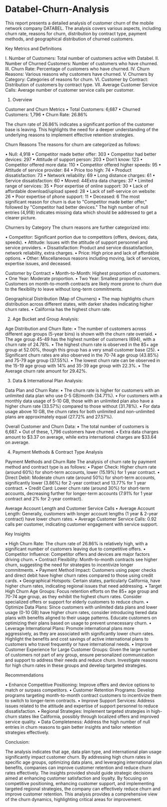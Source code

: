 # Databel-Churn-Analysis
 This report presents a detailed analysis of customer churn of the mobile network company DATABEL. The analysis covers various aspects, including churn rate, reasons for churn, distribution by contract type, payment methods, and geographical distribution of churned customers.

Key Metrics and Definitions

I.	Number of Customers: Total number of customers active with Databel.
II.	Number of Churned Customers: Number of customers who have churned.
III.	Churn Rate: Percentage of customers who have churned.
IV.	Churn Reasons: Various reasons why customers have churned.
V.	Churners by Category: Categories of reasons for churn.
VI.	Customer by Contract: Distribution of customers by contract type.
VII.	Average Customer Service Calls: Average number of customer service calls per customer.


1. Overview

Customer and Churn Metrics
•	Total Customers: 6,687
•	Churned Customers: 1,796
•	Churn Rate: 26.86%

The churn rate of 26.86% indicates a significant portion of the customer base is leaving. This highlights the need for a deeper understanding of the underlying reasons to implement effective retention strategies.


Churn Reasons
The reasons for churn are categorized as follows:

•	Null: 4,918
•	Competitor made better offer: 303
•	Competitor had better devices: 297
•	Attitude of support person: 203
•	Don’t know: 123
•	Competitor offered more data: 110
•	Competitor offered higher speeds: 95
•	Attitude of service provider: 84
•	Price too high: 74
•	Product dissatisfaction: 73
•	Network reliability: 69
•	Long distance charges: 61
•	Service dissatisfaction: 60
•	Moved: 44Extra data charges: 37
•	Limited range of services: 35
•	Poor expertise of online support: 30
•	Lack of affordable download/upload speed: 28
•	Lack of self-service on website: 26
•	Poor expertise of phone support: 11
•	Deceased: 6
The most significant reason for churn is due to "Competitor made better offer," followed by "Competitor had better devices." The high number of null entries (4,918) indicates missing data which should be addressed to get a clearer picture.

Churners by Category
The churn reasons are further categorized into:

•	Competitor: Significant portion due to competitors (offers, devices, data, speeds).
•	Attitude: Issues with the attitude of support personnel and service providers.
•	Dissatisfaction: Product and service dissatisfaction, network reliability, extra charges.
•	Price: High price and lack of affordable options.
•	Other: Miscellaneous reasons including moving, lack of services, expertise issues, and deceased.

Customer by Contract
•	Month-to-Month: Highest proportion of customers.
•	One Year: Moderate proportion.
•	Two Year: Smallest proportion.
Customers on month-to-month contracts are likely more prone to churn due to the flexibility to leave without long-term commitments.

Geographical Distribution (Map of Churners)
•	The map highlights churn distribution across different states, with darker shades indicating higher churn rates.
•	California has the highest churn rate.


2. Age Bucket and Group Analysis:

Age Distribution and Churn Rate:
•	The number of customers across different age groups (5-year bins) is shown with the churn rate overlaid.
•	The age group 45-49 has the highest number of customers (694), with a churn rate of 24.78%.
•	The highest churn rate is observed in the 85+ age group at 52.00%, though this group has a very small customer base (25).
•	Significant churn rates are also observed in the 70-74 age group (43.85%) and 75-79 age group (37.55%).
•	The lowest churn rate can be observed in the 15-19 age group with 14% and 35-39 age group with 22.3%.
•	The Average churn rate amount for 29.42%.


3. Data & International Plan Analysis:

Data Plan and Churn Rate:
•	The churn rate is higher for customers with an unlimited data plan who use 0-5 GB/month (34.71%).
•	For customers with a monthly data usage of 5-10 GB, those with an unlimited plan also have a higher churn rate (33.57%) compared to those without (31.78%).
•	For data usage above 10 GB, the churn rates for both unlimited and non-unlimited plans are approximately equal (27.72% and 27.57%).

Overall Customer and Churn Data:
•	The total number of customers is 6,687.
•	Out of these, 1,796 customers have churned.
•	Extra data charges amount to $3.37 on average, while extra international charges are $33.64 on average.


4. Payment Methods & Contract Type Analysis

Payment Methods and Churn Rate
The analysis of churn rate by payment method and contract type is as follows:
•	Paper Check: Higher churn rate (around 60%) for short-term accounts, lower (15.19%) for 1 year contract.
•	Direct Debit: Moderate churn rate (around 50%) for short-term accounts, significantly lower (3.86%) for 2-year contract and 13.77% for 1 year contract.
•	Credit Card: Lower churn rate (around 30%) for short-term accounts, decreasing further for longer-term accounts (7.91% for 1 year contract and 2% for 2-year contract).

Average Account Length and Customer Service Calls
•	Average Account Length: Generally, customers with longer account lengths (1 year & 2-year contract) have lower churn rates.
•	Average Customer Service Calls: 0.92 calls per customer, indicating customer engagement with service support.


Key Insights

•	High Churn Rate: The churn rate of 26.86% is relatively high, with a significant number of customers leaving due to competitive offers.
•	Competitor Influence: Competitor offers and devices are major factors driving churn.
•	Contract Flexibility: Month-to-month contracts see higher churn, suggesting the need for strategies to incentivize longer commitments.
•	Payment Method Impact: Customers using paper checks and direct debit have higher churn rates compared to those using credit cards.
•	Geographical Hotspots: Certain states, particularly California, have higher churn rates, indicating regional issues that need addressing.
•	Target High Churn Age Groups: Focus retention efforts on the 85+ age group and 70-74 age group, as they exhibit the highest churn rates. Consider specialized offers or support for elderly customers to reduce churn.
•	Optimize Data Plans: Since customers with unlimited data plans and lower usage (0-10 GB) have higher churn rates, consider introducing tiered data plans with benefits aligned to their usage patterns. Educate customers on optimizing their plans based on usage to prevent unnecessary churn.
•	Leverage International Plans: Promote international plans more aggressively, as they are associated with significantly lower churn rates. Highlight the benefits and cost savings of active international plans to customers who travel frequently or have international needs.
•	Improve Customer Experience for Large Customer Groups: Given the large number of customers not part of any group, ensure personalized communication and support to address their needs and reduce churn. Investigate reasons for high churn rates in these groups and develop targeted strategies.


Recommendations

•	Enhance Competitive Positioning: Improve offers and device options to match or surpass competitors. 
•	Customer Retention Programs: Develop programs targeting month-to-month contract customers to incentivize them to switch to longer-term contracts.
•	Improve Support Services: Address issues related to the attitude and expertise of support personnel to reduce dissatisfaction.
•	Regional Strategies: Implement targeted strategies in high-churn states like California, possibly through localized offers and improved service quality.
•	Data Completeness: Address the high number of null entries in churn reasons to gain better insights and tailor retention strategies effectively.


Conclusion: 

The analysis indicates that age, data plan type, and international plan usage significantly impact customer churn. By addressing high churn rates in specific age groups, optimizing data plans, and leveraging international plan benefits, companies can improve customer retention and reduce churn rates effectively. The insights provided should guide strategic decisions aimed at enhancing customer satisfaction and loyalty. By focusing on competitive positioning, enhancing customer support, and implementing targeted regional strategies, the company can effectively reduce churn and improve customer retention. This analysis provides a comprehensive view of the churn dynamics, highlighting critical areas for improvement.
